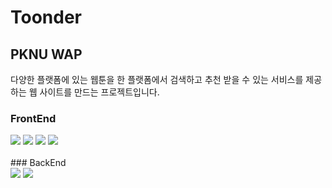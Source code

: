 # Toonder
## PKNU WAP

다양한 플랫폼에 있는 웹툰을 한 플랫폼에서 검색하고 추천 받을 수 있는 서비스를 제공하는 웹 사이트를 만드는 프로젝트입니다.
<br>
### FrontEnd
<div>
  <img src="https://img.shields.io/badge/React-61DAFB?style=flat&logo=React&logoColor=white"/>
  <img src="https://img.shields.io/badge/HTML5-E34F26?style=flat-square&logo=html5&logoColor=white"/>
  <img src="https://img.shields.io/badge/JavaScript-F7DF1E?style=flat-square&logo=javascript&logoColor=black"/>
  <img src="https://img.shields.io/badge/CSS3-1572B6?style=flat-square&logo=css3&logoColor=white"/>
</div>
<br>
### BackEnd
<div>
  <img src="https://img.shields.io/badge/java-007396?style=flat-square&logo=java&logoColor=white"/>
  <img src="https://img.shields.io/badge/Spring-6DB33F?style=flat-square&logo=Spring&logoColor=white"/>
</div>
